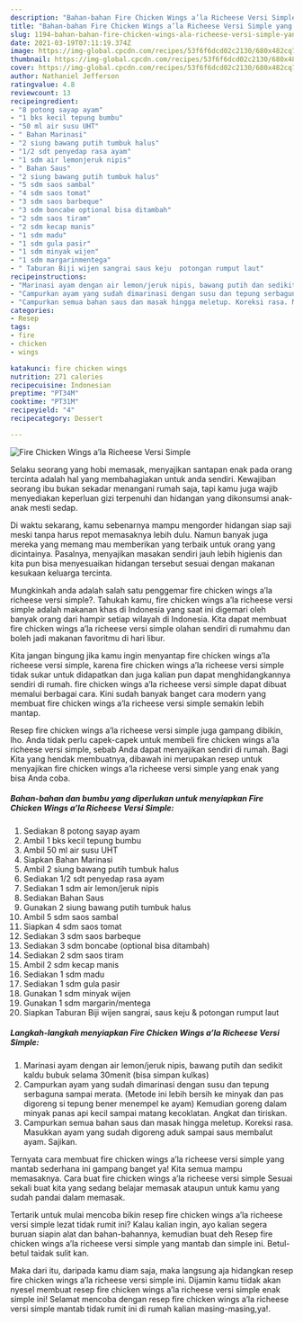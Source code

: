 ```yaml
---
description: "Bahan-bahan Fire Chicken Wings a’la Richeese Versi Simple yang lezat dan Mudah Dibuat"
title: "Bahan-bahan Fire Chicken Wings a’la Richeese Versi Simple yang lezat dan Mudah Dibuat"
slug: 1194-bahan-bahan-fire-chicken-wings-ala-richeese-versi-simple-yang-lezat-dan-mudah-dibuat
date: 2021-03-19T07:11:19.374Z
image: https://img-global.cpcdn.com/recipes/53f6f6dcd02c2130/680x482cq70/fire-chicken-wings-ala-richeese-versi-simple-foto-resep-utama.jpg
thumbnail: https://img-global.cpcdn.com/recipes/53f6f6dcd02c2130/680x482cq70/fire-chicken-wings-ala-richeese-versi-simple-foto-resep-utama.jpg
cover: https://img-global.cpcdn.com/recipes/53f6f6dcd02c2130/680x482cq70/fire-chicken-wings-ala-richeese-versi-simple-foto-resep-utama.jpg
author: Nathaniel Jefferson
ratingvalue: 4.8
reviewcount: 13
recipeingredient:
- "8 potong sayap ayam"
- "1 bks kecil tepung bumbu"
- "50 ml air susu UHT"
- " Bahan Marinasi"
- "2 siung bawang putih tumbuk halus"
- "1/2 sdt penyedap rasa ayam"
- "1 sdm air lemonjeruk nipis"
- " Bahan Saus"
- "2 siung bawang putih tumbuk halus"
- "5 sdm saos sambal"
- "4 sdm saos tomat"
- "3 sdm saos barbeque"
- "3 sdm boncabe optional bisa ditambah"
- "2 sdm saos tiram"
- "2 sdm kecap manis"
- "1 sdm madu"
- "1 sdm gula pasir"
- "1 sdm minyak wijen"
- "1 sdm margarinmentega"
- " Taburan Biji wijen sangrai saus keju  potongan rumput laut"
recipeinstructions:
- "Marinasi ayam dengan air lemon/jeruk nipis, bawang putih dan sedikit kaldu bubuk selama 30menit (bisa simpan kulkas)"
- "Campurkan ayam yang sudah dimarinasi dengan susu dan tepung serbaguna sampai merata. (Metode ini lebih bersih ke minyak dan pas digoreng si tepung bener menempel ke ayam) Kemudian goreng dalam minyak panas api kecil sampai matang kecoklatan. Angkat dan tiriskan."
- "Campurkan semua bahan saus dan masak hingga meletup. Koreksi rasa. Masukkan ayam yang sudah digoreng aduk sampai saus membalut ayam. Sajikan."
categories:
- Resep
tags:
- fire
- chicken
- wings

katakunci: fire chicken wings 
nutrition: 271 calories
recipecuisine: Indonesian
preptime: "PT34M"
cooktime: "PT31M"
recipeyield: "4"
recipecategory: Dessert

---
```



![Fire Chicken Wings a’la Richeese Versi Simple](https://img-global.cpcdn.com/recipes/53f6f6dcd02c2130/680x482cq70/fire-chicken-wings-ala-richeese-versi-simple-foto-resep-utama.jpg)

Selaku seorang yang hobi memasak, menyajikan santapan enak pada orang tercinta adalah hal yang membahagiakan untuk anda sendiri. Kewajiban seorang ibu bukan sekadar menangani rumah saja, tapi kamu juga wajib menyediakan keperluan gizi terpenuhi dan hidangan yang dikonsumsi anak-anak mesti sedap.

Di waktu  sekarang, kamu sebenarnya mampu mengorder hidangan siap saji meski tanpa harus repot memasaknya lebih dulu. Namun banyak juga mereka yang memang mau memberikan yang terbaik untuk orang yang dicintainya. Pasalnya, menyajikan masakan sendiri jauh lebih higienis dan kita pun bisa menyesuaikan hidangan tersebut sesuai dengan makanan kesukaan keluarga tercinta. 



Mungkinkah anda adalah salah satu penggemar fire chicken wings a’la richeese versi simple?. Tahukah kamu, fire chicken wings a’la richeese versi simple adalah makanan khas di Indonesia yang saat ini digemari oleh banyak orang dari hampir setiap wilayah di Indonesia. Kita dapat membuat fire chicken wings a’la richeese versi simple olahan sendiri di rumahmu dan boleh jadi makanan favoritmu di hari libur.

Kita jangan bingung jika kamu ingin menyantap fire chicken wings a’la richeese versi simple, karena fire chicken wings a’la richeese versi simple tidak sukar untuk didapatkan dan juga kalian pun dapat menghidangkannya sendiri di rumah. fire chicken wings a’la richeese versi simple dapat dibuat memalui berbagai cara. Kini sudah banyak banget cara modern yang membuat fire chicken wings a’la richeese versi simple semakin lebih mantap.

Resep fire chicken wings a’la richeese versi simple juga gampang dibikin, lho. Anda tidak perlu capek-capek untuk membeli fire chicken wings a’la richeese versi simple, sebab Anda dapat menyajikan sendiri di rumah. Bagi Kita yang hendak membuatnya, dibawah ini merupakan resep untuk menyajikan fire chicken wings a’la richeese versi simple yang enak yang bisa Anda coba.

<!--inarticleads1-->

##### Bahan-bahan dan bumbu yang diperlukan untuk menyiapkan Fire Chicken Wings a’la Richeese Versi Simple:

1. Sediakan 8 potong sayap ayam
1. Ambil 1 bks kecil tepung bumbu
1. Ambil 50 ml air susu UHT
1. Siapkan  Bahan Marinasi
1. Ambil 2 siung bawang putih tumbuk halus
1. Sediakan 1/2 sdt penyedap rasa ayam
1. Sediakan 1 sdm air lemon/jeruk nipis
1. Sediakan  Bahan Saus
1. Gunakan 2 siung bawang putih tumbuk halus
1. Ambil 5 sdm saos sambal
1. Siapkan 4 sdm saos tomat
1. Sediakan 3 sdm saos barbeque
1. Sediakan 3 sdm boncabe (optional bisa ditambah)
1. Sediakan 2 sdm saos tiram
1. Ambil 2 sdm kecap manis
1. Sediakan 1 sdm madu
1. Sediakan 1 sdm gula pasir
1. Gunakan 1 sdm minyak wijen
1. Gunakan 1 sdm margarin/mentega
1. Siapkan  Taburan Biji wijen sangrai, saus keju &amp; potongan rumput laut




<!--inarticleads2-->

##### Langkah-langkah menyiapkan Fire Chicken Wings a’la Richeese Versi Simple:

1. Marinasi ayam dengan air lemon/jeruk nipis, bawang putih dan sedikit kaldu bubuk selama 30menit (bisa simpan kulkas)
1. Campurkan ayam yang sudah dimarinasi dengan susu dan tepung serbaguna sampai merata. (Metode ini lebih bersih ke minyak dan pas digoreng si tepung bener menempel ke ayam) Kemudian goreng dalam minyak panas api kecil sampai matang kecoklatan. Angkat dan tiriskan.
1. Campurkan semua bahan saus dan masak hingga meletup. Koreksi rasa. Masukkan ayam yang sudah digoreng aduk sampai saus membalut ayam. Sajikan.




Ternyata cara membuat fire chicken wings a’la richeese versi simple yang mantab sederhana ini gampang banget ya! Kita semua mampu memasaknya. Cara buat fire chicken wings a’la richeese versi simple Sesuai sekali buat kita yang sedang belajar memasak ataupun untuk kamu yang sudah pandai dalam memasak.

Tertarik untuk mulai mencoba bikin resep fire chicken wings a’la richeese versi simple lezat tidak rumit ini? Kalau kalian ingin, ayo kalian segera buruan siapin alat dan bahan-bahannya, kemudian buat deh Resep fire chicken wings a’la richeese versi simple yang mantab dan simple ini. Betul-betul taidak sulit kan. 

Maka dari itu, daripada kamu diam saja, maka langsung aja hidangkan resep fire chicken wings a’la richeese versi simple ini. Dijamin kamu tiidak akan nyesel membuat resep fire chicken wings a’la richeese versi simple enak simple ini! Selamat mencoba dengan resep fire chicken wings a’la richeese versi simple mantab tidak rumit ini di rumah kalian masing-masing,ya!.

